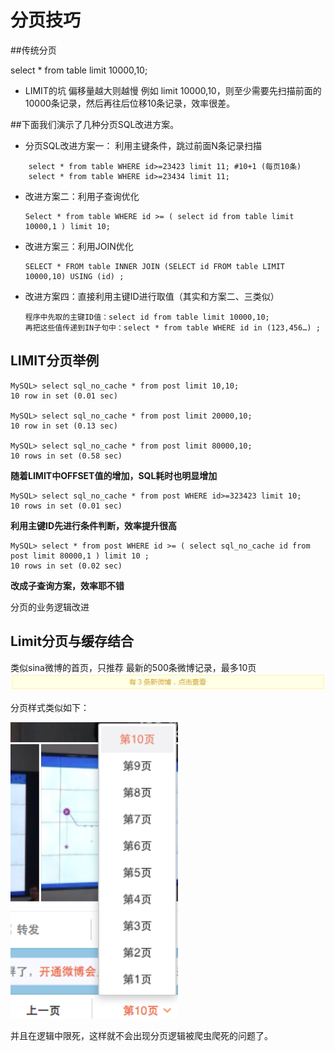 # 分页技巧

##传统分页

select * from table limit 10000,10;
* LIMIT的坑
偏移量越大则越慢
例如 limit 10000,10，则至少需要先扫描前面的10000条记录，然后再往后位移10条记录，效率很差。

##下面我们演示了几种分页SQL改进方案。


* 分页SQL改进方案一： 利用主键条件，跳过前面N条记录扫描

```    
    select * from table WHERE id>=23423 limit 11; #10+1 (每页10条)
    select * from table WHERE id>=23434 limit 11;
```
    
* 改进方案二：利用子查询优化
   
    ``` 
    Select * from table WHERE id >= ( select id from table limit 10000,1 ) limit 10;
    ```
* 改进方案三：利用JOIN优化

    ```
    SELECT * FROM table INNER JOIN (SELECT id FROM table LIMIT 10000,10) USING (id) ;
    ```
*	改进方案四：直接利用主键ID进行取值（其实和方案二、三类似）

    ```
    程序中先取的主键ID值：select id from table limit 10000,10;
    再把这些值传递到IN子句中：select * from table WHERE id in (123,456…) ;
    ```
## LIMIT分页举例

```
MySQL> select sql_no_cache * from post limit 10,10; 
10 row in set (0.01 sec) 

MySQL> select sql_no_cache * from post limit 20000,10; 
10 row in set (0.13 sec) 

MySQL> select sql_no_cache * from post limit 80000,10; 
10 rows in set (0.58 sec) 
```
**随着LIMIT中OFFSET值的增加，SQL耗时也明显增加**

```
MySQL> select sql_no_cache * from post WHERE id>=323423 limit 10; 
10 rows in set (0.01 sec) 
```

**利用主键ID先进行条件判断，效率提升很高**


```
MySQL> select * from post WHERE id >= ( select sql_no_cache id from post limit 80000,1 ) limit 10 ; 
10 rows in set (0.02 sec)
```

**改成子查询方案，效率耶不错**

分页的业务逻辑改进

## Limit分页与缓存结合
类似sina微博的首页，只推荐 最新的500条微博记录，最多10页
 ![](/img/page-1.png)
 
分页样式类似如下：
 
  ![](/img/page-2.png)
  
并且在逻辑中限死，这样就不会出现分页逻辑被爬虫爬死的问题了。

